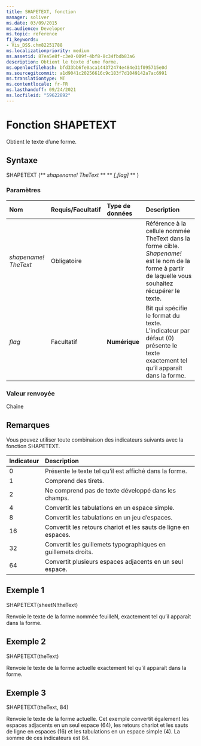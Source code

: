 ```yaml
---
title: SHAPETEXT, fonction
manager: soliver
ms.date: 03/09/2015
ms.audience: Developer
ms.topic: reference
f1_keywords:
- Vis_DSS.chm82251788
ms.localizationpriority: medium
ms.assetid: 87ea5e8f-c3e0-009f-4bf8-8c34fbdb83a6
description: Obtient le texte d’une forme.
ms.openlocfilehash: bfd33bb6fe0aca144372474e484e31f095715e0d
ms.sourcegitcommit: a1d9041c20256616c9c183f7d1049142a7ac6991
ms.translationtype: MT
ms.contentlocale: fr-FR
ms.lasthandoff: 09/24/2021
ms.locfileid: "59622892"
---
```

# <a name="shapetext-function"></a>Fonction SHAPETEXT

Obtient le texte d’une forme. 
  
## <a name="syntax"></a>Syntaxe

SHAPETEXT (** *shapename! TheText* ** ** *[,flag]* ** ) 
  
### <a name="parameters"></a>Paramètres

|**Nom**|**Requis/Facultatif**|**Type de données**|**Description**|
|:-----|:-----|:-----|:-----|
| _shapename! TheText_ <br/> |Obligatoire  <br/> ||Référence à la cellule nommée TheText dans la forme cible.  _Shapename!_ est le nom de la forme à partir de laquelle vous souhaitez récupérer le texte.  <br/> |
| _flag_ <br/> |Facultatif  <br/> |**Numérique** <br/> |Bit qui spécifie le format du texte. L’indicateur par défaut (0) présente le texte exactement tel qu’il apparaît dans la forme.  <br/> |
   
### <a name="return-value"></a>Valeur renvoyée

Chaîne
  
## <a name="remarks"></a>Remarques

Vous pouvez utiliser toute combinaison des indicateurs suivants avec la fonction SHAPETEXT.
  
|**Indicateur**|**Description**|
|:-----|:-----|
|0  <br/> |Présente le texte tel qu’il est affiché dans la forme.  <br/> |
|1  <br/> |Comprend des tirets.  <br/> |
|2  <br/> |Ne comprend pas de texte développé dans les champs.  <br/> |
|4   <br/> |Convertit les tabulations en un espace simple.  <br/> |
|8   <br/> |Convertit les tabulations en un jeu d’espaces.  <br/> |
|16   <br/> |Convertit les retours chariot et les sauts de ligne en espaces.  <br/> |
|32  <br/> |Convertit les guillemets typographiques en guillemets droits.  <br/> |
|64  <br/> |Convertit plusieurs espaces adjacents en un seul espace.  <br/> |
   
## <a name="example-1"></a>Exemple 1

SHAPETEXT(sheetN!theText)
  
Renvoie le texte de la forme nommée feuilleN, exactement tel qu’il apparaît dans la forme.
  
## <a name="example-2"></a>Exemple 2

SHAPETEXT(theText)
  
Renvoie le texte de la forme actuelle exactement tel qu’il apparaît dans la forme.
  
## <a name="example-3"></a>Exemple 3

SHAPETEXT(theText, 84)
  
Renvoie le texte de la forme actuelle. Cet exemple convertit également les espaces adjacents en un seul espace (64), les retours chariot et les sauts de ligne en espaces (16) et les tabulations en un espace simple (4). La somme de ces indicateurs est 84.
  

